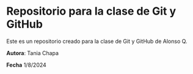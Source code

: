 # Repositorio para la clase de Git y GitHub

Este es un repositorio creado para la clase de Git y GitHub de Alonso Q.

**Autora**: Tania Chapa

**Fecha** 1/8/2024
